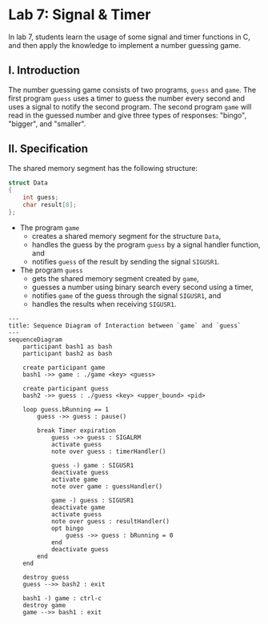 # Lab 7: Signal & Timer

In lab 7, students learn the usage of some signal and timer functions in C, and then apply the knowledge to implement a number guessing game.

## I. Introduction

The number guessing game consists of two programs, `guess` and `game`. The first program `guess` uses a timer to guess the number every second and uses a signal to notify the second program. The second program `game` will read in the guessed number and give three types of responses: "bingo", "bigger", and "smaller".

## II. Specification

The shared memory segment has the following structure:

```c
struct Data
{
    int guess;
    char result[8];
};
```

- The program `game`
    - creates a shared memory segment for the structure `Data`,
    - handles the guess by the program `guess` by a signal handler function, and
    - notifies `guess` of the result by sending the signal `SIGUSR1`.
- The program `guess`
    - gets the shared memory segment created by `game`,
    - guesses a number using binary search every second using a timer,
    - notifies `game` of the guess through the signal `SIGUSR1`, and
    - handles the results when receiving `SIGUSR1`.

```mermaid
---
title: Sequence Diagram of Interaction between `game` and `guess`
---
sequenceDiagram
    participant bash1 as bash
    participant bash2 as bash

    create participant game
    bash1 ->> game : ./game <key> <guess>

    create participant guess
    bash2 ->> guess : ./guess <key> <upper_bound> <pid>

    loop guess.bRunning == 1
        guess ->> guess : pause()

        break Timer expiration
            guess ->> guess : SIGALRM
            activate guess
            note over guess : timerHandler()

            guess -) game : SIGUSR1
            deactivate guess
            activate game
            note over game : guessHandler()

            game -) guess : SIGUSR1
            deactivate game
            activate guess
            note over guess : resultHandler()
            opt bingo
                guess ->> guess : bRunning = 0
            end
            deactivate guess
        end
    end

    destroy guess
    guess -->> bash2 : exit

    bash1 -) game : ctrl-c
    destroy game
    game -->> bash1 : exit
```
